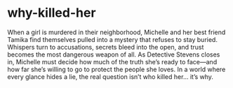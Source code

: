 # why-killed-her

When a girl is murdered in their neighborhood, Michelle and her best friend Tamika find themselves pulled into a mystery that refuses to stay buried. Whispers turn to accusations, secrets bleed into the open, and trust becomes the most dangerous weapon of all. As Detective Stevens closes in, Michelle must decide how much of the truth she’s ready to face—and how far she’s willing to go to protect the people she loves. In a world where every glance hides a lie, the real question isn’t who killed her… it’s why.
